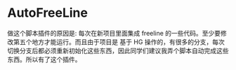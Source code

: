 # AutoFreeLine
做这个脚本插件的原因是: 每次在新项目里面集成 freeline 的一些代码。至少要修改第五个地方才能运行。而且由于项目是 基于 HG 操作的，有很多的分支，每次切换分支后都必须重新初始化这些东西，因此同学们建议我弄个脚本自动完成这些东西。所以有了这个插件。
